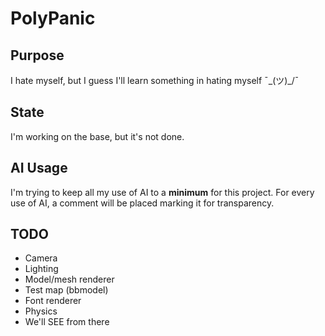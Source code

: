 # PolyPanic
## Purpose
I hate myself, but I guess I'll learn something in hating myself ¯\_(ツ)_/¯
## State
I'm working on the base, but it's not done.
## AI Usage
I'm trying to keep all my use of AI to a **minimum** for this project. For every use of AI, a comment will be placed marking it for transparency.
## TODO
- Camera
- Lighting
- Model/mesh renderer
- Test map (bbmodel)
- Font renderer
- Physics
- We'll SEE from there